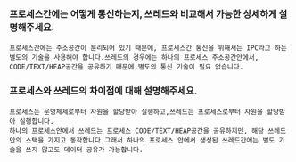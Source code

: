 ### 프로세스간에는 어떻게 통신하는지, 쓰레드와 비교해서 가능한 상세하게 설명해주세요.

```
프로세스간에는 주소공간이 분리되어 있기 때문에, 프로세스간 통신을 위해서는 IPC라고 하는 별도의 기술을 사용해야 합니다.쓰레드의 경우에는 하나의 프로세스 주소공간안에서, CODE/TEXT/HEAP공간을 공유하기 때문에,별도의 통신 기술이 필요 없습니다.
```

### 프로세스와 쓰레드의 차이점에 대해 설명해주세요.

```
프로세스는 운영체제로부터 자원을 할당받아 실행하고,쓰레드는 프로세스로부터 자원을 할당받아 실행합니다.
하나의 프로세스안에서 쓰레드는 프로세스 CODE/TEXT/HEAP공간을 공유하지만, 해당 쓰레드만의 스택을 가지고 동작합니다.그래서 하나의 프로세스 안에서 생성된 쓰레드간에는 별도 기술을 쓰지 않고도 데이터 공유가 가능합니다.
```

